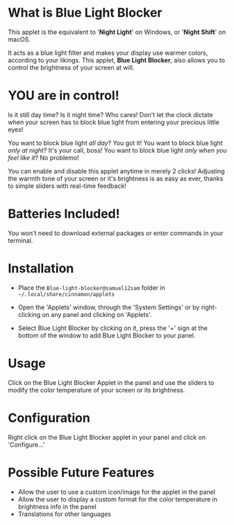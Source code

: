 # What is Blue Light Blocker 
This applet is the equivalent to '**Night Light**' on Windows, or '**Night Shift**' on macOS. 

It acts as a blue light filter and makes your display use warmer colors, according to your likings. This applet, **Blue Light Blocker**, also allows you to control the brightness of your screen at will. 

# YOU are in control!
Is it still day time? Is it night time? Who cares! Don't let the clock dictate when your screen has to block blue light from entering your precious little eyes! 

You want to block blue light *all day*? You got it!
You want to block blue light *only at night*? It's your call, boss!
You want to block blue light *only when you feel like it*? No problemo! 

You can enable and disable this applet anytime in merely 2 clicks! 
Adjusting the warmth tone of your screen or it's brightness is as easy as ever, thanks to simple sliders with real-time feedback!

# Batteries Included!
You won't need to download external packages or enter commands in your terminal.

# Installation
- Place the `Blue-light-blocker@samuel12sam` folder in `~/.local/share/cinnamon/applets`

- Open the 'Applets' window, through the 'System Settings' or by right-clicking on any panel and clicking on 'Applets'.

- Select Blue Light Blocker by clicking on it, press the '+' sign at the bottom of the window to add Blue Light Blocker to your panel.

# Usage
Click on the Blue Light Blocker Applet in the panel and use the sliders to modify the color temperature of your screen or its brightness.

# Configuration
Right click on the Blue Light Blocker applet in your panel and click on 'Configure...'



# Possible Future Features
- Allow the user to use a custom icon/image for the applet in the panel
- Allow the user to display a custom format for the color temperature in brightness info in the panel
- Translations for other languages



